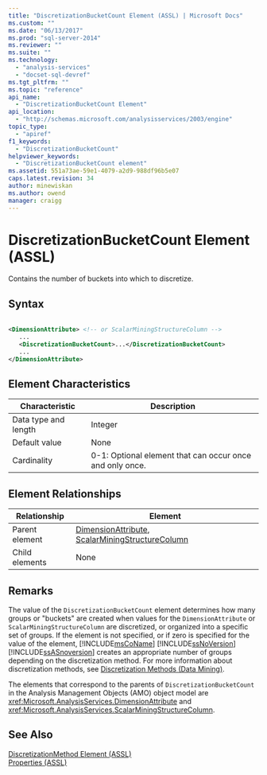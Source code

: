 ```yaml
---
title: "DiscretizationBucketCount Element (ASSL) | Microsoft Docs"
ms.custom: ""
ms.date: "06/13/2017"
ms.prod: "sql-server-2014"
ms.reviewer: ""
ms.suite: ""
ms.technology: 
  - "analysis-services"
  - "docset-sql-devref"
ms.tgt_pltfrm: ""
ms.topic: "reference"
api_name: 
  - "DiscretizationBucketCount Element"
api_location: 
  - "http://schemas.microsoft.com/analysisservices/2003/engine"
topic_type: 
  - "apiref"
f1_keywords: 
  - "DiscretizationBucketCount"
helpviewer_keywords: 
  - "DiscretizationBucketCount element"
ms.assetid: 551a73ae-59e1-4079-a2d9-988df96b5e07
caps.latest.revision: 34
author: minewiskan
ms.author: owend
manager: craigg
---
```

# DiscretizationBucketCount Element (ASSL)
  Contains the number of buckets into which to discretize.  
  
## Syntax  
  
```xml  
  
<DimensionAttribute> <!-- or ScalarMiningStructureColumn -->  
   ...  
   <DiscretizationBucketCount>...</DiscretizationBucketCount>  
   ...  
</DimensionAttribute>  
```  
  
## Element Characteristics  
  
|Characteristic|Description|  
|--------------------|-----------------|  
|Data type and length|Integer|  
|Default value|None|  
|Cardinality|0-1: Optional element that can occur once and only once.|  
  
## Element Relationships  
  
|Relationship|Element|  
|------------------|-------------|  
|Parent element|[DimensionAttribute](../data-type/dimensionattribute-data-type-assl.md), [ScalarMiningStructureColumn](../data-type/miningstructurecolumn-data-type-assl.md)|  
|Child elements|None|  
  
## Remarks  
 The value of the `DiscretizationBucketCount` element determines how many groups or "buckets" are created when values for the `DimensionAttribute` or `ScalarMiningStructureColumn` are discretized, or organized into a specific set of groups. If the element is not specified, or if zero is specified for the value of the element, [!INCLUDE[msCoName](../../../includes/msconame-md.md)] [!INCLUDE[ssNoVersion](../../../includes/ssnoversion-md.md)] [!INCLUDE[ssASnoversion](../../../includes/ssasnoversion-md.md)] creates an appropriate number of groups depending on the discretization method. For more information about discretization methods, see [Discretization Methods &#40;Data Mining&#41;](../../data-mining/discretization-methods-data-mining.md).  
  
 The elements that correspond to the parents of `DiscretizationBucketCount` in the Analysis Management Objects (AMO) object model are <xref:Microsoft.AnalysisServices.DimensionAttribute> and <xref:Microsoft.AnalysisServices.ScalarMiningStructureColumn>.  
  
## See Also  
 [DiscretizationMethod Element &#40;ASSL&#41;](discretizationmethod-element-assl.md)   
 [Properties &#40;ASSL&#41;](properties-assl.md)  
  
  
